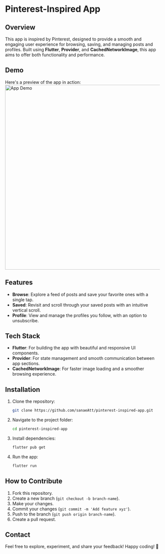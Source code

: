 # Pinterest-Inspired App

## Overview
This app is inspired by Pinterest, designed to provide a smooth and engaging user experience for browsing, saving, and managing posts and profiles. Built using **Flutter**, **Provider**, and **CachedNetworkImage**, this app aims to offer both functionality and performance.

## Demo

Here's a preview of the app in action:
<img src="demo.gif" alt="App Demo" width="600"/>



## Features
- **Browse**: Explore a feed of posts and save your favorite ones with a single tap.
- **Saved**: Revisit and scroll through your saved posts with an intuitive vertical scroll.
- **Profile**: View and manage the profiles you follow, with an option to unsubscribe.

## Tech Stack
- **Flutter**: For building the app with beautiful and responsive UI components.
- **Provider**: For state management and smooth communication between app sections.
- **CachedNetworkImage**: For faster image loading and a smoother browsing experience.

## Installation

1. Clone the repository:
    ```bash
    git clone https://github.com/sanaeAtt/pinterest-inspired-app.git
    ```

2. Navigate to the project folder:
    ```bash
    cd pinterest-inspired-app
    ```

3. Install dependencies:
    ```bash
    flutter pub get
    ```

4. Run the app:
    ```bash
    flutter run
    ```

## How to Contribute
1. Fork this repository.
2. Create a new branch (`git checkout -b branch-name`).
3. Make your changes.
4. Commit your changes (`git commit -m 'Add feature xyz'`).
5. Push to the branch (`git push origin branch-name`).
6. Create a pull request.



## Contact
Feel free to explore, experiment, and share your feedback! Happy coding! 🚀

